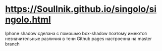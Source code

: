 # https://Soullnik.github.io/singolo/singolo.html
Iphone shadow сделана с помошью box-shadow поэтому имеются незначительные различия в тени
Github pages настроенна на master branch
